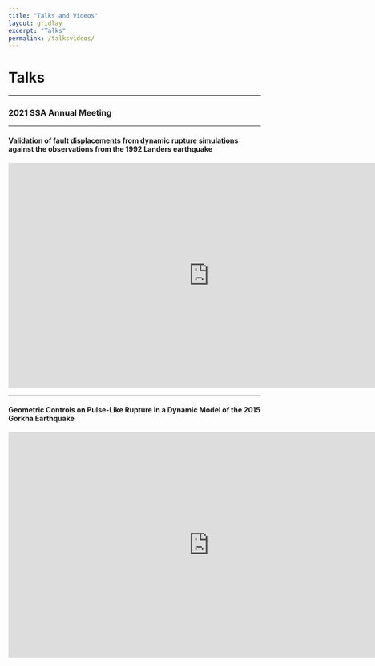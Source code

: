 ```yaml
---
title: "Talks and Videos"
layout: gridlay
excerpt: "Talks"
permalink: /talksvideos/
---
```


# Talks 
--------------------
### 2021 SSA Annual Meeting

--------------------
#### Validation of fault displacements from dynamic rupture simulations against the observations from the 1992 Landers earthquake
<iframe width="800" height="450" src="https://www.youtube.com/embed/zZzbdvIiHIw" frameborder="0" allowfullscreen></iframe>

--------------------

#### Geometric Controls on Pulse-Like Rupture in a Dynamic Model of the 2015 Gorkha Earthquake
<iframe width="800" height="450" src="https://www.youtube.com/embed/8D6Jze9TISU" frameborder="0" allowfullscreen></iframe>


